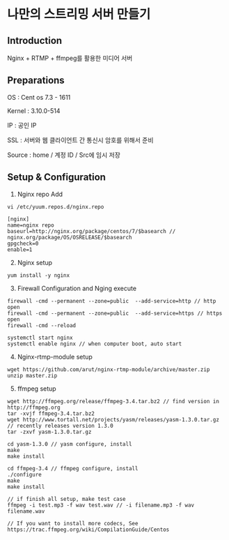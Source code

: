 # 나만의 스트리밍 서버 만들기



## Introduction



Nginx + RTMP + ffmpeg를 활용한 미디어 서버



## Preparations



OS : Cent os 7.3 - 1611 

Kernel : 3.10.0-514

IP : 공인 IP

SSL : 서버와 웹 클라이언트 간 통신시 암호를 위해서 준비

Source : home / 계정 ID / Src에 임시 저장



## Setup & Configuration



1.  Nginx repo Add

```
vi /etc/yuum.repos.d/nginx.repo
```

```
[nginx]
name=nginx repo
baseurl=http://nginx.org/package/centos/7/$basearch // nginx.org/package/OS/OSRELEASE/$basearch
gpgcheck=0
enable=1
```

2.  Nginx setup

```
yum install -y nginx
```

3.  Firewall Configuration and Nging execute

```
firewall -cmd --permanent --zone=public  --add-service=http // http open
firewall -cmd --permanent --zone=public  --add-service=https // https open
firewall -cmd --reload

systemctl start nginx
systemctl enable nginx // when computer boot, auto start
```

4. Nginx-rtmp-module setup

```
wget https://github.com/arut/nginx-rtmp-module/archive/master.zip
unzip master.zip
```

5. ffmpeg setup

```
wget http://ffmpeg.org/release/ffmpeg-3.4.tar.bz2 // find version in http://ffmpeg.org
tar -xvjf ffmpeg-3.4.tar.bz2
wget http://www.tortall.net/projects/yasm/releases/yasm-1.3.0.tar.gz // recently releases version 1.3.0
tar -zxvf yasm-1.3.0.tar.gz

cd yasm-1.3.0 // yasm configure, install
make
make install

cd ffmpeg-3.4 // ffmpeg configure, install
./configure 
make
make install

// if finish all setup, make test case
ffmpeg -i test.mp3 -f wav test.wav // -i filename.mp3 -f wav filename.wav

// If you want to install more codecs, See https://trac.ffmpeg.org/wiki/CompilationGuide/Centos
```

